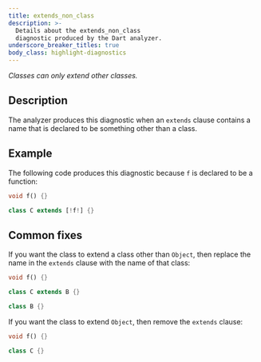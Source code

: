 ```yaml
---
title: extends_non_class
description: >-
  Details about the extends_non_class
  diagnostic produced by the Dart analyzer.
underscore_breaker_titles: true
body_class: highlight-diagnostics
---
```


_Classes can only extend other classes._

## Description

The analyzer produces this diagnostic when an `extends` clause contains a
name that is declared to be something other than a class.

## Example

The following code produces this diagnostic because `f` is declared to be a
function:

```dart
void f() {}

class C extends [!f!] {}
```

## Common fixes

If you want the class to extend a class other than `Object`, then replace
the name in the `extends` clause with the name of that class:

```dart
void f() {}

class C extends B {}

class B {}
```

If you want the class to extend `Object`, then remove the `extends` clause:

```dart
void f() {}

class C {}
```
